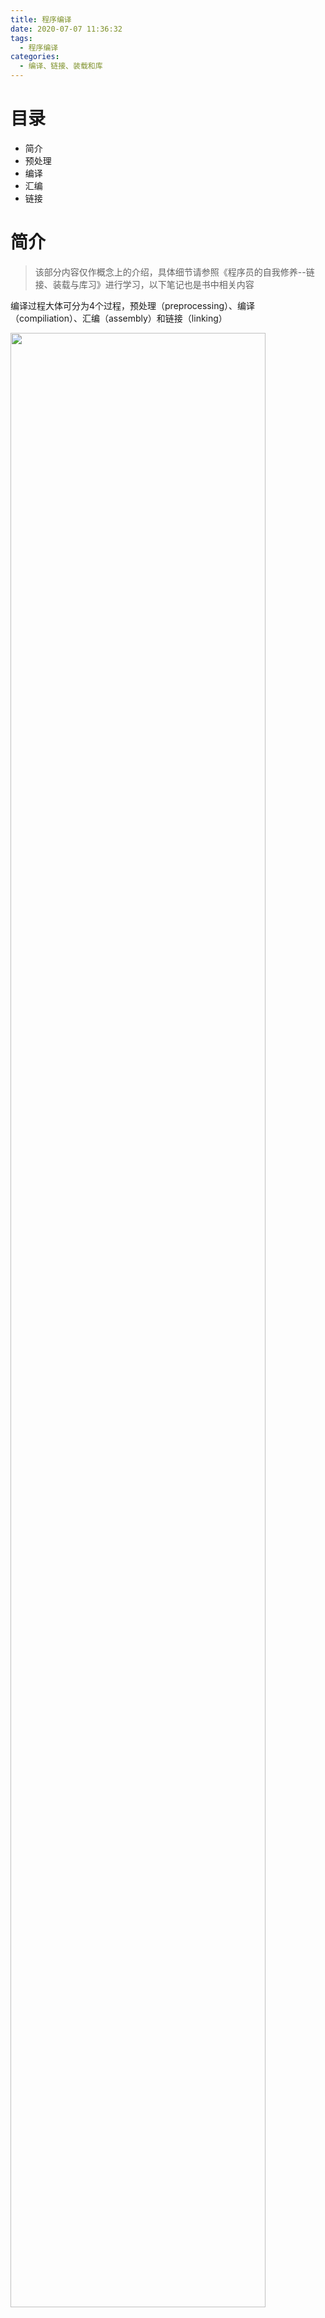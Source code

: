```yaml
---
title: 程序编译
date: 2020-07-07 11:36:32
tags:
  - 程序编译
categories:
  - 编译、链接、装载和库
---
```



# 目录

+ 简介
+ 预处理
+ 编译
+ 汇编
+ 链接

<!--------more------->

#  **简介**

> 该部分内容仅作概念上的介绍，具体细节请参照《程序员的自我修养--链接、装载与库习》进行学习，以下笔记也是书中相关内容

编译过程大体可分为4个过程，预处理（preprocessing）、编译（compiliation）、汇编（assembly）和链接（linking）

<img src=/images/程序编译/编译过程.png width="90%">

使用 gcc 命令不跟任何的选项的话，会默认执行预处理、编译、汇编、链接这整个过程，如果程序没有错，就会得到一个可执行文件，默认为a.out

`-E`选项：提示编译器执行完预处理就停下来，后边的编译、汇编、链接就先不执行了。

`-S`选项：提示编译器执行完编译就停下来，不去执行汇编和链接了。

`-c`选项：提示编译器执行完汇编就停下来。

所以，这三个选项相当于是限定了编译器执行操作的停止时间，而不是单独的将某一步拎出来执行

#  **预处理**

+ 将所有的`#define`删除，并且展开所有的宏定义
+ 处理所有的条件编译指令，比如`#if、#ifdef、#elif、#else、#endif`
+ 处理`#include`预编译指令，将被包含的头文件插入到该编译指令的位置。（这个过程是递归进行的，因为被包含的文件可能还包含了其他文件）
+ 删除所有的注释`//`和`/* */`。
+ 添加行号和文件名标识，方便后边编译时编译器产生调试用的行号心意以及编译时产生编译错误或警告时能够显示行号。
+ 保留所有的`#pragma`编译指令，因为编译器需要使用它们。

#  **编译**

编译过程是整个程序构建的核心部分，就是把预处理完的文件进行一系列词法分析、语法分析、语义分析以及优化后生成相应的汇编代码文件
该部分在此处不作详细介绍

#  **汇编**

汇编过程调用汇编器as来完成，是用于将汇编代码转换成机器可以执行的指令，每一个汇编语句几乎都对应一条机器指令。

> 反汇编的含义是将机器码转换成汇编代码。

#  **链接**

链接的主要内容就是将各个模块之间相互引用的部分正确的衔接起来。它的工作就是把一些指令对其他符号地址的引用加以修正。链接过程主要包括了地址和空间分配、符号决议和重定向

+  符号决议：有时候也被叫做符号绑定、名称绑定、名称决议、或者地址绑定，其实就是指用符号来去标识一个地址。

+  重定位：重新计算各个目标的地址过程叫做重定位

该部分内容在后续博客中单独讲解

<img src=/images/程序编译/补充.png width="90%">


